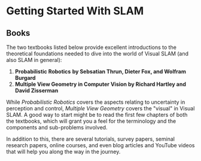 # Getting Started With SLAM

## Books

The two textbooks listed below provide excellent introductions to the theoretical foundations needed to dive into the world of Visual SLAM \(and also SLAM in general\):

1. **Probabilistic Robotics** **by Sebsatian Thrun, Dieter Fox, and Wolfram Burgard**
2. **Multiple View Geometry in Computer Vision by Richard Hartley and David Zisserman**

While _Probabilistic Robotics_ covers the aspects relating to uncertainty in perception and control, _Multiple View Geometry_ covers the "visual" in Visual SLAM. A good way to start might be to read the first few chapters of both the textbooks, which will grant you a feel for the terminology and the components and sub-problems involved.

In addition to this, there are several tutorials, survey papers, seminal research papers, online courses, and even blog articles and YouTube videos that will help you along the way in the journey.



